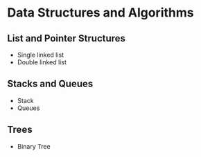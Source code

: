 # Data Structures and Algorithms

## List and Pointer Structures

* Single linked list
* Double linked list

## Stacks and Queues

* Stack
* Queues

## Trees

* Binary Tree